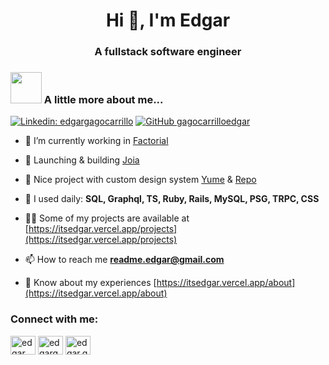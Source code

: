 <h1 align="center">Hi 👋, I'm Edgar</h1>
<h3 align="center">A fullstack software engineer</h3>


### <img src="https://media.giphy.com/media/VgCDAzcKvsR6OM0uWg/giphy.gif" width="50"> A little more about me...  



[![Linkedin: edgargagocarrillo](https://img.shields.io/badge/-edgargagocarillo-blue?style=flat-square&logo=Linkedin&logoColor=white&link=https://www.linkedin.com/in/edgargagocarrillo/)](https://www.linkedin.com/in/edgargagocarrillo/)
[![GitHub gagocarrilloedgar](https://img.shields.io/github/followers/gagocarrilloedgar?label=follow&style=social)](https://github.com/gagocarrilloedgar)


- 🔭 I’m currently working in [Factorial](https://factorial.com)
  
- 🚀 Launching & building [Joia](https://joia.so)

- 📝 Nice project with custom design system [Yume](https://vercel.com/gagocarrilloedgar/milista) & [Repo](https://github.com/gagocarrilloedgar/yume)

- 🌱 I used daily: **SQL, Graphql, TS, Ruby, Rails, MySQL, PSG, TRPC, CSS**

- 👨‍💻 Some of my projects are available at [https://itsedgar.vercel.app/projects](https://itsedgar.vercel.app/projects)
  
- 📫 How to reach me **readme.edgar@gmail.com**

- 📄 Know about my experiences [https://itsedgar.vercel.app/about](https://itsedgar.vercel.app/about)


<h3 align="left">Connect with me:</h3>
<p align="left">
<a href="https://twitter.com/edgar_md" target="blank"><img align="center" src="https://raw.githubusercontent.com/rahuldkjain/github-profile-readme-generator/master/src/images/icons/Social/twitter.svg" alt="edgar_md" height="30" width="40" /></a>
<a href="https://linkedin.com/in/edgargagocarrillo" target="blank"><img align="center" src="https://raw.githubusercontent.com/rahuldkjain/github-profile-readme-generator/master/src/images/icons/Social/linked-in-alt.svg" alt="edgargagocarrillo" height="30" width="40" /></a>
<a href="https://instagram.com/edgar.gago" target="blank"><img align="center" src="https://raw.githubusercontent.com/rahuldkjain/github-profile-readme-generator/master/src/images/icons/Social/instagram.svg" alt="edgar.gago" height="30" width="40" /></a>
</p>

<br/>


